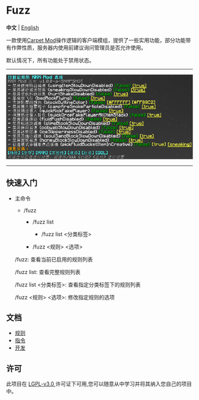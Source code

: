 # Fuzz

**中文** | [English](./README_EN.md)

一款使用[Carpet Mod](https://github.com/gnembon/fabric-carpet)操作逻辑的客户端模组，提供了一些实用功能，部分功能带有作弊性质，服务器内使用前建议询问管理员是否允许使用。

默认情况下，所有功能处于禁用状态。

---

![zh_cn](./images/zh_cn.png)

---

## 快速入门

- 主命令

  - /fuzz
    - /fuzz list

      - /fuzz list <分类标签>

    - /fuzz <规则> <选项>

  /fuzz: 查看当前已启用的规则列表

  /fuzz list: 查看完整规则列表

  /fuzz list <分类标签>: 查看指定分类标签下的规则列表

  /fuzz <规则> <选项>: 修改指定规则的选项



## 文档

- [规则](./docs/rules)
- [指令](./docs/commands.md)
- [开发](./docs/development.md)



## 许可
此项目在 [ LGPL-v3.0 ](https://choosealicense.com/licenses/lgpl-3.0/) 许可证下可用,您可以随意从中学习并将其纳入您自己的项目中。